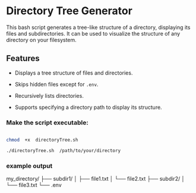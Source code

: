 
# Directory Tree Generator

This bash script generates a tree-like structure of a directory, displaying its files and subdirectories. It can be used to visualize the structure of any directory on your filesystem.

## Features

- Displays a tree structure of files and directories.

- Skips hidden files except for `.env`.

- Recursively lists directories.

- Supports specifying a directory path to display its structure.


### Make the script executable:

```bash

chmod  +x  directoryTree.sh

./directoryTree.sh  /path/to/your/directory
```
### example output

my_directory/
├── subdir1/
│   ├── file1.txt
│   └── file2.txt
├── subdir2/
│   └── file3.txt
└── .env


